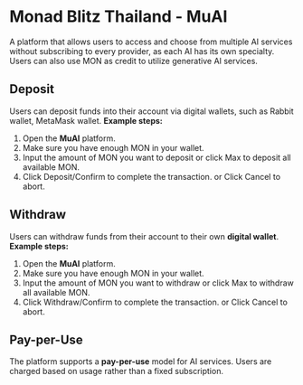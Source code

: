 # Monad Blitz Thailand - MuAI

A platform that allows users to access and choose from multiple AI services without subscribing to every provider, as each AI has its own specialty. Users can also use MON as credit to utilize generative AI services.

## Deposit
Users can deposit funds into their account via digital wallets, such as Rabbit wallet, MetaMask wallet.
**Example steps:**
1. Open the **MuAI** platform.
2. Make sure you have enough MON in your wallet.
3. Input the amount of MON you want to deposit or click Max to deposit all available MON.
4. Click Deposit/Confirm to complete the transaction. or Click Cancel to abort.

## Withdraw
Users can withdraw funds from their account to their own **digital wallet**.
**Example steps:**
1. Open the **MuAI** platform.
2. Make sure you have enough MON in your wallet.
3. Input the amount of MON you want to withdraw or click Max to withdraw all available MON.
4. Click Withdraw/Confirm to complete the transaction. or Click Cancel to abort.

## Pay-per-Use
The platform supports a **pay-per-use** model for AI services. Users are charged based on usage rather than a fixed subscription.